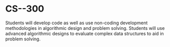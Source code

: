 # CS--300
Students will develop code as well as use non-coding development methodologies in algorithmic design and problem solving. Students will use advanced algorithmic designs to evaluate complex data structures to aid in problem solving.
